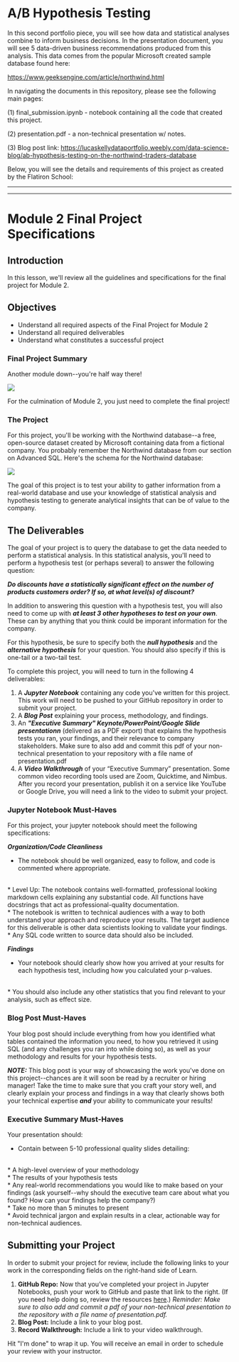 # A/B Hypothesis Testing 

In this second portfolio piece, you will see how data and statistical analyses combine to inform business decisions. In the presentation document, you will see 5 data-driven business recommendations produced from this analysis. This data comes from the popular Microsoft created sample database found here:

https://www.geeksengine.com/article/northwind.html

In navigating the documents in this repository, please see the following main pages:

(1) final_submission.ipynb - notebook containing all the code that created this project.

(2) presentation.pdf - a non-technical presentation w/ notes.

(3) Blog post link: https://lucaskellydataportfolio.weebly.com/data-science-blog/ab-hypothesis-testing-on-the-northwind-traders-database

Below, you will see the details and requirements of this project as created by the Flatiron School:

___________________________________________________________________________________________________
___________________________________________________________________________________________________

# Module 2 Final Project Specifications

## Introduction

In this lesson, we'll review all the guidelines and specifications for the final project for Module 2. 

## Objectives

* Understand all required aspects of the Final Project for Module 2
* Understand all required deliverables
* Understand what constitutes a successful project

### Final Project Summary

Another module down--you're half way there!

<img src='https://raw.githubusercontent.com/learn-co-curriculum/dsc-2-final-project/master/halfway-there.gif'>

For the culmination of Module 2, you just need to complete the final project!

### The Project

For this project, you'll be working with the Northwind database--a free, open-source dataset created by Microsoft containing data from a fictional company. You probably remember the Northwind database from our section on Advanced SQL. Here's the schema for the Northwind database:

<img src='https://raw.githubusercontent.com/learn-co-curriculum/dsc-2-final-project/master/Northwind_ERD.png'>

The goal of this project is to test your ability to gather information from a real-world database and use your knowledge of statistical analysis and hypothesis testing to generate analytical insights that can be of value to the company. 

## The Deliverables

The goal of your project is to query the database to get the data needed to perform a statistical analysis. In this statistical analysis, you'll need to perform a hypothesis test (or perhaps several) to answer the following question:

**_Do discounts have a statistically significant effect on the number of products customers order? If so, at what level(s) of discount?_**

In addition to answering this question with a hypothesis test, you will also need to come up with **_at least 3 other hypotheses to test on your own_**.  These can by anything that you think could be imporant information for the company. 

For this hypothesis, be sure to specify both the **_null hypothesis_** and the **_alternative hypothesis_** for your question.  You should also specify if this is one-tail or a two-tail test. 

To complete this project, you will need to turn in the following 4 deliverables:

1. A **_Jupyter Notebook_** containing any code you've written for this project. This work will need to be pushed to your GitHub repository in order to submit your project. 
2. A **_Blog Post_** explaining your process, methodology, and findings.  
3. An **_"Executive Summary" Keynote/PowerPoint/Google Slide presentationn_**  (delivered as a PDF export) that explains the hypothesis tests you ran, your findings, and their relevance to company stakeholders. Make sure to also add and commit this pdf of your non-technical presentation to your repository with a file name of presentation.pdf
4. A **_Video Walkthrough_** of your “Executive Summary” presentation. Some common video recording tools used are Zoom, Quicktime, and Nimbus. After you record your presentation, publish it on a service like YouTube or Google Drive, you will need a link to the video to submit your project.

### Jupyter Notebook Must-Haves

For this project, your jupyter notebook should meet the following specifications:

**_Organization/Code Cleanliness_**

* The notebook should be well organized, easy to follow, and code is commented where appropriate.  
<br>  
    * Level Up: The notebook contains well-formatted, professional looking markdown cells explaining any substantial code. All functions have docstrings that act as professional-quality documentation.  
<br>      
* The notebook is written to technical audiences with a way to both understand your approach and reproduce your results. The target audience for this deliverable is other data scientists looking to validate your findings.  
<br>    
* Any SQL code written to source data should also be included.  

**_Findings_**

* Your notebook should clearly show how you arrived at your results for each hypothesis test, including how you calculated your p-values.   
<br>
* You should also include any other statistics that you find relevant to your analysis, such as effect size. 

### Blog Post Must-Haves

Your blog post should include everything from how you identified what tables contained the information you need, to how you retrieved it using SQL (and any challenges you ran into while doing so), as well as your methodology and results for your hypothesis tests. 

**_NOTE:_**  This blog post is your way of showcasing the work you've done on this project--chances are it will soon be read by a recruiter or hiring manager! Take the time to make sure that you craft your story well, and clearly explain your process and findings in a way that clearly shows both your technical expertise **_and_** your ability to communicate your results!

### Executive Summary Must-Haves

Your presentation should:

* Contain between 5-10 professional quality slides detailing:
<br>  
    * A high-level overview of your methodology  
    <br>  
    * The results of your hypothesis tests  
    <br>  
    * Any real-world recommendations you would like to make based on your findings (ask yourself--why should the executive team care about what you found? How can your findings help the company?)  
    <br>  
* Take no more than 5 minutes to present  
<br>  
* Avoid technical jargon and explain results in a clear, actionable way for non-technical audiences.  

## Submitting your Project

In order to submit your project for review, include the following links to your work in the corresponding fields on the right-hand side of Learn.

1. **GitHub Repo:** Now that you’ve completed your project in Jupyter Notebooks, push your work to GitHub and paste that link to the right. (If you need help doing so, review the resources [here](https://docs.google.com/spreadsheets/d/1CNGDhjcQZDRx2sWByd2v-mgUOjy13Cd_hQYVXPuzEDE/edit#gid=0).)
_Reminder: Make sure to also add and commit a pdf of your non-technical presentation to the repository with a file name of presentation.pdf._
2. **Blog Post:** Include a link to your blog post.
3. **Record Walkthrough:** Include a link to your video walkthrough.

Hit "I'm done" to wrap it up. You will receive an email in order to schedule your review with your instructor.
